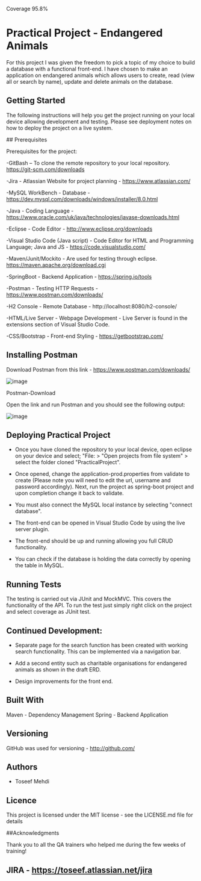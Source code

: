Coverage 95.8%

# Practical Project - Endangered Animals

For this project I was given the freedom to pick a topic of my choice to build a database with a functional front-end. I have chosen to make an application on endangered animals which allows users to create, read (view all or search by name), update and delete animals on the database. 

## Getting Started 

The following instructions will help you get the project running on your local device allowing development and testing. Please see deployment notes on how to deploy the project on a live system. 

## Prerequisites 

Prerequisites for the project: 

-GitBash – To clone the remote repository to your local repository. https://git-scm.com/downloads

-Jira - Atlassian Website for project planning - https://www.atlassian.com/

-MySQL WorkBench - Database - https://dev.mysql.com/downloads/windows/installer/8.0.html

-Java - Coding Language - https://www.oracle.com/uk/java/technologies/javase-downloads.html

-Eclipse - Code Editor - http://www.eclipse.org/downloads

-Visual Studio Code (Java script) - Code Editor for HTML and Programming Language; Java and JS - https://code.visualstudio.com/

-Maven/Junit/Mockito - Are used for testing through eclipse. https://maven.apache.org/download.cgi

-SpringBoot - Backend Application - https://spring.io/tools

-Postman - Testing HTTP Requests - https://www.postman.com/downloads/

-H2 Console - Remote Database - http://localhost:8080/h2-console/

-HTML/Live Server - Webpage Development - Live Server is found in the extensions section of Visual Studio Code.

-CSS/Bootstrap - Front-end Styling - https://getbootstrap.com/


## Installing Postman
Download Postman from this link - https://www.postman.com/downloads/

![image](https://user-images.githubusercontent.com/105277444/181766013-a57eaf12-0c95-4750-8283-22bfc0b32e1a.png)

Postman-Download

Open the link and run Postman and you should see the following output:

![image](https://user-images.githubusercontent.com/105277444/181766064-ec2e1f55-cd52-4512-be02-23a2754aed56.png)


## Deploying Practical Project 

- Once you have cloned the repository to your local device, open eclipse on your device and select; "File: > "Open projects from file system" > select the folder cloned "PracticalProject".

- Once opened, change the application-prod.properties from validate to create (Please note you will need to edit the url, username and password accordingly). Next, run the project as spring-boot project and upon completion change it back to validate.

- You must also connect the MySQL local instance by selecting "connect database". 

- The front-end can be opened in Visual Studio Code by using the live server plugin.

- The front-end should be up and running allowing you full CRUD functionality. 

- You can check if the database is holding the data correctly by opening the table in MySQL. 


## Running Tests

The testing is carried out via JUnit and MockMVC. This covers the functionality of the API. To run the test just simply right click on the project and select coverage as JUnit test.

## Continued Development:
- Separate page for the search function has been created with working search functionality. This can be implemented via a navigation bar. 

- Add a second entity such as charitable organisations for endangered animals as shown in the draft ERD. 

- Design improvements for the front end. 

## Built With

Maven - Dependency Management
Spring - Backend Application

## Versioning 

GitHub was used for versioning - http://github.com/

## Authors

- Toseef Mehdi 

## Licence 

This project is licensed under the MIT license - see the LICENSE.md file for details

##Acknowledgments 

Thank you to all the QA trainers who helped me during the few weeks of training!

## JIRA - https://toseef.atlassian.net/jira










